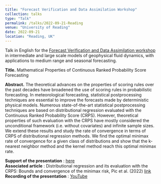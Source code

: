 ```yaml
---
title: "Forecast Verification and Data Assimilation Workshop"
collection: talks
type: "Talk"
permalink: /talks/2022-09-21-Reading
venue: "University of Reading"
date: 2022-09-21
location: "Reading, UK"
---
```

Talk in English for the [Forecast Verification and Data Assimilation workshop](https://sites.google.com/view/gfd2022/workshop-2) in intermediate and large scale models of geophysical fluid dynamics, with applications to medium range and seasonal forecasting. 

**Title.**  Mathematical Properties of Continuous Ranked Probability Score Forecasting

**Abstract.** The theoretical advances on the properties of scoring rules over the past decades have broadened the use of scoring rules in probabilistic forecasting. In meteorological forecasting, statistical postprocessing techniques are essential to improve the forecasts made by deterministic physical models. Numerous state-of-the-art statistical postprocessing techniques are based on distributional regression evaluated with the Continuous Ranked Probability Score (CRPS). However, theoretical properties of such evaluation with the CRPS have mostly considered the unconditional framework (i.e. without covariates) and infinite sample sizes. We extend these results and study the rate of convergence in terms of CRPS of distributional regression methods. We find the optimal minimax rate of convergence for a given class of distributions and show that the k-nearest neighbor method and the kernel method reach this optimal minimax rate.

**Support of the presentation** : [here](files/presentation_Pic_Reading.pdf)  
**Associated article** : Distributional regression and its evaluation with the CRPS: Bounds and convergence of the minimax risk, Pic et al. (2022) [link](../publications/2022-10-28-CRPS_Convergence)
**Recording of the presentation** : [YouTube](https://youtu.be/MCnS-O14YDs?t=404)